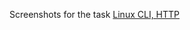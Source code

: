 Screenshots for the task [Linux CLI, HTTP](https://github.com/kottans/frontend/blob/master/tasks/linux-cli-http.md)
